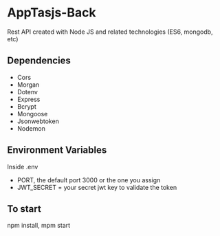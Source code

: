 # AppTasjs-Back

Rest API created with Node JS and related technologies (ES6, mongodb, etc)

## Dependencies

- Cors
- Morgan
- Dotenv
- Express
- Bcrypt
- Mongoose
- Jsonwebtoken
- Nodemon

## Environment Variables

Inside .env
- PORT, the default port 3000 or the one you assign
- JWT_SECRET = your secret jwt key to validate the token

## To start
npm install,
mpm start
